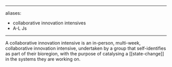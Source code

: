 ______________________________________________________________________

aliases:

- collaborative innovation intensives
- A-L Js

______________________________________________________________________

A collaborative innovation intensive is an in-person, multi-week, collaborative innovation intensive, undertaken by a group that self-identifies as part of their bioregion, with the purpose of catalysing a [[state-change]] in the systems they are working on. 

